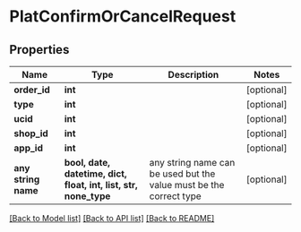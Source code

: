 # PlatConfirmOrCancelRequest


## Properties
Name | Type | Description | Notes
------------ | ------------- | ------------- | -------------
**order_id** | **int** |  | [optional] 
**type** | **int** |  | [optional] 
**ucid** | **int** |  | [optional] 
**shop_id** | **int** |  | [optional] 
**app_id** | **int** |  | [optional] 
**any string name** | **bool, date, datetime, dict, float, int, list, str, none_type** | any string name can be used but the value must be the correct type | [optional]

[[Back to Model list]](../README.md#documentation-for-models) [[Back to API list]](../README.md#documentation-for-api-endpoints) [[Back to README]](../README.md)


